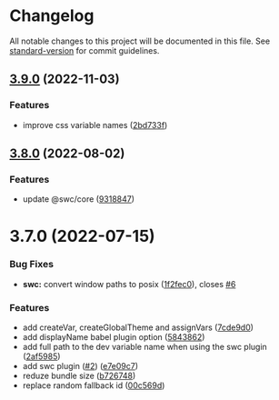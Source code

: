 # Changelog

All notable changes to this project will be documented in this file. See [standard-version](https://github.com/conventional-changelog/standard-version) for commit guidelines.

## [3.9.0](https://github.com/jantimon/css-variable/compare/v3.8.0...v3.9.0) (2022-11-03)

### Features

* improve css variable names ([2bd733f](https://github.com/jantimon/css-variable/commit/2bd733f793453bf1c954e87933a98b44998bd95f))

## [3.8.0](https://github.com/jantimon/css-variable/compare/v3.7.0...v3.8.0) (2022-08-02)


### Features

* update @swc/core ([9318847](https://github.com/jantimon/css-variable/commit/93188474cb7c6026a1f3458161f57c97d6b8b550))

# 3.7.0 (2022-07-15)


### Bug Fixes

* **swc:** convert window paths to posix ([1f2fec0](https://github.com/jantimon/css-variable/commit/1f2fec0707f68ee6713dccb652bf733768e9b2a9)), closes [#6](https://github.com/jantimon/css-variable/issues/6)


### Features

* add createVar, createGlobalTheme and assignVars ([7cde9d0](https://github.com/jantimon/css-variable/commit/7cde9d032bf3045484d8a9370cc5f414412bdf24))
* add displayName babel plugin option ([5843862](https://github.com/jantimon/css-variable/commit/58438622e3e58bfd0b199d9dc665db0211eae198))
* add full path to the dev variable name when using the swc plugin ([2af5985](https://github.com/jantimon/css-variable/commit/2af598512ce0596bb9a7890e32befacee9fb7708))
* add swc plugin ([#2](https://github.com/jantimon/css-variable/issues/2)) ([e7e09c7](https://github.com/jantimon/css-variable/commit/e7e09c717b505578089550e5a903c411fa1ae89e))
* reduze bundle size ([b726748](https://github.com/jantimon/css-variable/commit/b72674819369afc3f3cf6f95f5d19230c6e1ec79))
* replace random fallback id ([00c569d](https://github.com/jantimon/css-variable/commit/00c569df081f41463a64f3eadddc720b36d113d6))
